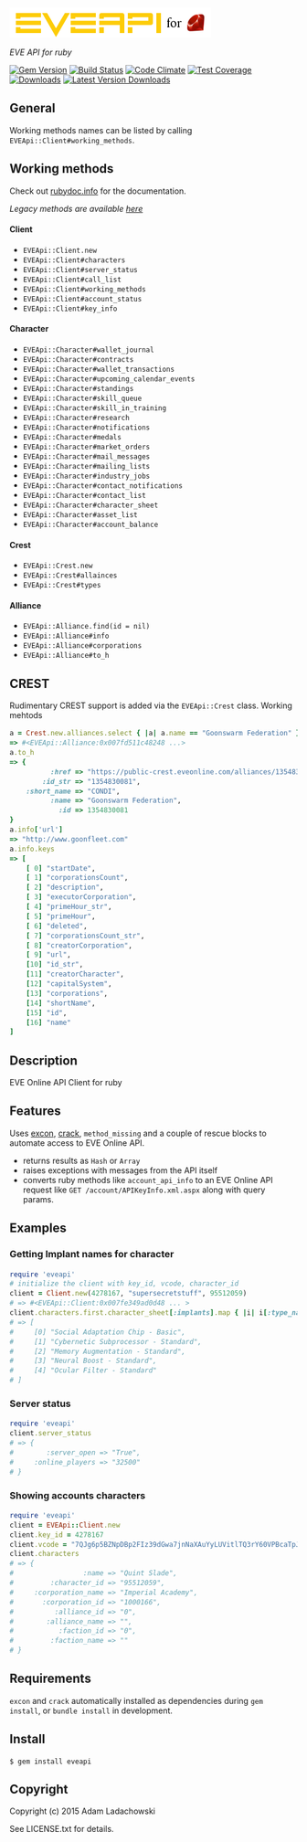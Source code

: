 ![EVEApi for ruby](https://github.com/aladac/eveapi/raw/master/doc/eveapi.png)

*EVE API for ruby*

[![Gem Version](https://badge.fury.io/rb/eveapi.svg)](http://badge.fury.io/rb/eveapi)
[![Build Status](https://secure.travis-ci.org/aladac/eveapi.svg?branch=master)](https://travis-ci.org/aladac/eveapi)
[![Code Climate](https://codeclimate.com/github/aladac/eveapi/badges/gpa.svg)](https://codeclimate.com/github/aladac/eveapi)
[![Test Coverage](https://codeclimate.com/github/aladac/eveapi/badges/coverage.svg)](https://codeclimate.com/github/aladac/eveapi/coverage)
[![Downloads](https://img.shields.io/gem/dt/eveapi.svg)](https://rubygems.org/gems/eveapi)
[![Latest Version Downloads](https://img.shields.io/gem/dtv/eveapi.svg)](https://rubygems.org/gems/eveapi)


## General

Working methods names can be listed by calling `EVEApi::Client#working_methods`.

## Working methods

Check out [rubydoc.info](http://www.rubydoc.info/github/aladac/eveapi) for the documentation.

*Legacy methods are available [here](https://github.com/aladac/eveapi/wiki)*

#### Client
- `EVEApi::Client.new`
- `EVEApi::Client#characters`
- `EVEApi::Client#server_status`
- `EVEApi::Client#call_list`
- `EVEApi::Client#working_methods`
- `EVEApi::Client#account_status`
- `EVEApi::Client#key_info`

#### Character

- `EVEApi::Character#wallet_journal`
- `EVEApi::Character#contracts`
- `EVEApi::Character#wallet_transactions`
- `EVEApi::Character#upcoming_calendar_events`
- `EVEApi::Character#standings`
- `EVEApi::Character#skill_queue`
- `EVEApi::Character#skill_in_training`
- `EVEApi::Character#research`
- `EVEApi::Character#notifications`
- `EVEApi::Character#medals`
- `EVEApi::Character#market_orders`
- `EVEApi::Character#mail_messages`
- `EVEApi::Character#mailing_lists`
- `EVEApi::Character#industry_jobs`
- `EVEApi::Character#contact_notifications`
- `EVEApi::Character#contact_list`
- `EVEApi::Character#character_sheet`
- `EVEApi::Character#asset_list`
- `EVEApi::Character#account_balance`

#### Crest
- `EVEApi::Crest.new`
- `EVEApi::Crest#allainces`
- `EVEApi::Crest#types`

#### Alliance
- `EVEApi::Alliance.find(id = nil)`
- `EVEApi::Alliance#info`
- `EVEApi::Alliance#corporations`
- `EVEApi::Alliance#to_h`

## CREST
Rudimentary CREST support is added via the `EVEApi::Crest` class.
Working mehtods


```ruby
a = Crest.new.alliances.select { |a| a.name == "Goonswarm Federation" }.first
=> #<EVEApi::Alliance:0x007fd511c48248 ...>
a.to_h
=> {
          :href => "https://public-crest.eveonline.com/alliances/1354830081/",
        :id_str => "1354830081",
    :short_name => "CONDI",
          :name => "Goonswarm Federation",
            :id => 1354830081
}
a.info['url']
=> "http://www.goonfleet.com"
a.info.keys
=> [
    [ 0] "startDate",
    [ 1] "corporationsCount",
    [ 2] "description",
    [ 3] "executorCorporation",
    [ 4] "primeHour_str",
    [ 5] "primeHour",
    [ 6] "deleted",
    [ 7] "corporationsCount_str",
    [ 8] "creatorCorporation",
    [ 9] "url",
    [10] "id_str",
    [11] "creatorCharacter",
    [12] "capitalSystem",
    [13] "corporations",
    [14] "shortName",
    [15] "id",
    [16] "name"
]
```


## Description

EVE Online API Client for ruby

## Features

Uses [excon](https://github.com/excon/excon),  [crack](https://github.com/jnunemaker/crack), `method_missing` and a couple of rescue blocks to automate access to EVE Online API.
- returns results as `Hash` or `Array`
- raises exceptions with messages from the API itself
- converts ruby methods like `account_api_info` to an EVE Online API request like `GET /account/APIKeyInfo.xml.aspx` along with query params.

## Examples

### Getting Implant names for character
```ruby
require 'eveapi'
# initialize the client with key_id, vcode, character_id
client = Client.new(4278167, "supersecretstuff", 95512059)
# => #<EVEApi::Client:0x007fe349ad0d48 ... >
client.characters.first.character_sheet[:implants].map { |i| i[:type_name] }
# => [
#     [0] "Social Adaptation Chip - Basic",
#     [1] "Cybernetic Subprocessor - Standard",
#     [2] "Memory Augmentation - Standard",
#     [3] "Neural Boost - Standard",
#     [4] "Ocular Filter - Standard"
# ]
```

### Server status
```ruby
require 'eveapi'
client.server_status
# => {
#        :server_open => "True",
#     :online_players => "32500"
# }
```

### Showing accounts characters

```ruby
require 'eveapi'
client = EVEApi::Client.new
client.key_id = 4278167
client.vcode = "7QJg6p5BZNpDBp2FIz39dGwa7jnNaXAuYyLUVitlTQ3rY60VPBcaTpJVfYIkiW5l"
client.characters
# => {
#                 :name => "Quint Slade",
#         :character_id => "95512059",
#     :corporation_name => "Imperial Academy",
#       :corporation_id => "1000166",
#          :alliance_id => "0",
#        :alliance_name => "",
#           :faction_id => "0",
#         :faction_name => ""
# }
```

## Requirements
`excon` and `crack` automatically installed as dependencies during `gem install`, or `bundle install` in development.

## Install

    $ gem install eveapi

## Copyright

Copyright (c) 2015 Adam Ladachowski

See LICENSE.txt for details.
